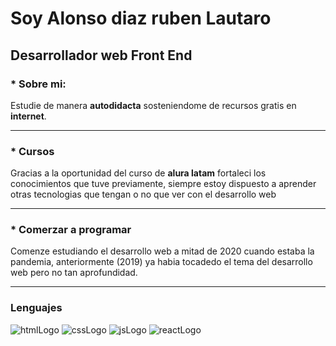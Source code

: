 # Soy Alonso diaz ruben Lautaro
## Desarrollador web Front End

### \* Sobre mi:

Estudie de manera **autodidacta**
sosteniendome de recursos
gratis en **internet**.

---

### \* Cursos

Gracias a la oportunidad del curso de **alura latam** fortaleci los conocimientos que tuve previamente, siempre estoy dispuesto a aprender otras tecnologias que tengan o no que ver con el desarrollo web

---

### \* Comerzar a programar

Comenze estudiando el desarrollo web a mitad de 2020 cuando estaba la pandemia, anteriormente (2019) ya habia tocadedo el tema del desarrollo web pero no tan aprofundidad.

---

### Lenguajes

![htmlLogo](https://img.shields.io/badge/HTML5-black?style=for-the-badge&logo=HTML5)
![cssLogo](https://img.shields.io/badge/CSS3-black?style=for-the-badge&logo=CSS3)
![jsLogo](https://img.shields.io/badge/JavaScript-black?style=for-the-badge&logo=javaScript)
![reactLogo](https://img.shields.io/badge/ReactJS-black?style=for-the-badge&logo=React)
